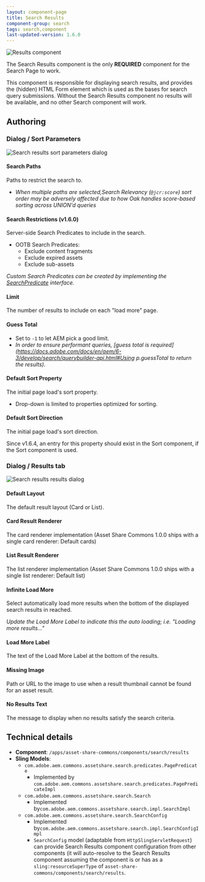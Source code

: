 ```yaml
---
layout: component-page
title: Search Results
component-group: search
tags: search,component
last-updated-version: 1.6.0
---
```


![Results component](./images/main.png)

The Search Results component is the only **REQUIRED** component for the Search Page to work. 

This component is responsible for displaying search results, and provides the (hidden) HTML Form element which is used as the bases for search query submissions. Without the Search Results component no results will be available, and no other Search component will work.
 

## Authoring

### Dialog / Sort Parameters
    
![Search results sort parameters dialog](./images/dialog-search-parameters.png)
 
#### Search Paths
  
Paths to restrict the search to.    

  * *When multiple paths are selected,Search Relevancy (`@jcr:score`) sort order may be adversely affected due to how Oak handles score-based sorting across UNION'd queries*

#### Search Restrictions (v1.6.0)

Server-side Search Predicates to include in the search.

* OOTB Search Predicates:
    * Exclude content fragments
    * Exclude expired assets
    * Exclude sub-assets

*Custom Search Predicates can be created by implementing the [SearchPredicate](/asset-share-commons/apidocs/com/adobe/aem/commons/assetshare/search/searchpredicates/SearchPredicate.html) interface.*

#### Limit

The number of results to include on each "load more" page.
 
#### Guess Total

  * Set to `-1` to let AEM pick a good limit.
  * *In order to ensure performant queries, [guess total is required](https://docs.adobe.com/docs/en/aem/6-3/develop/search/querybuilder-api.html#Using p.guessTotal to return the results).*

#### Default Sort Property

The initial page load's sort property.

  * Drop-down is limited to properties optimized for sorting.

#### Default Sort Direction

The initial page load's sort direction.

Since v1.6.4, an entry for this property should exist in the Sort component, if the Sort component is used.
                
### Dialog / Results tab
        
![Search results results dialog](./images/dialog-results.png)
        
#### Default Layout

The default result layout (Card or List). 

#### Card Result Renderer

The card renderer implementation (Asset Share Commons 1.0.0 ships with a single card renderer: Default cards)

#### List Result Renderer

The list renderer implementation (Asset Share Commons 1.0.0 ships with a single list renderer: Default list)

#### Infinite Load More

Select automatically load more results when the bottom of the displayed search results in reached.

*Update the Load More Label to indicate this the auto loading; i.e. "Loading more results..."*

#### Load More Label

The text of the Load More Label at the bottom of the results.

#### Missing Image

Path or URL to the image to use when a result thumbnail cannot be found for an asset result.

#### No Results Text

The message to display when no results satisfy the search criteria.       
       
       
## Technical details

* **Component**: `/apps/asset-share-commons/components/search/results`
* **Sling Models**: 
    * `com.adobe.aem.commons.assetshare.search.predicates.PagePredicate`
        * Implemented by `com.adobe.aem.commons.assetshare.search.predicates.PagePredicateImpl`
    * `com.adobe.aem.commons.assetshare.search.Search`
        * Implemented by`com.adobe.aem.commons.assetshare.search.impl.SearchImpl`
    * `com.adobe.aem.commons.assetshare.search.SearchConfig`
        * Implemented by`com.adobe.aem.commons.assetshare.search.impl.SearchConfigImpl`
        * `SearchConfig` model (adaptable from `HttpSlingServletRequest`) can provide Search Results component configuration
        from other components (it will auto-resolve to the Search Results component assuming the component is or has as a
        `sling:resourceSuperType` of `asset-share-commons/components/search/results`.


